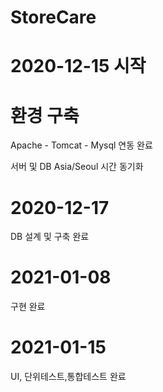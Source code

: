 # StoreCare

# 2020-12-15 시작

# 환경 구축
Apache - Tomcat - Mysql 연동 완료

서버 및 DB Asia/Seoul 시간 동기화

# 2020-12-17 
DB 설계 및 구축 완료

# 2021-01-08
구현 완료

# 2021-01-15
UI, 단위테스트,통합테스트 완료

